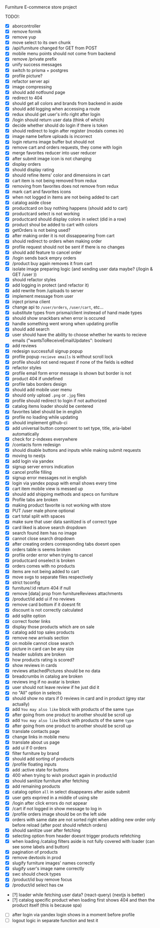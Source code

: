 Furniture E-commerce store project

TODO!:

- [x] aborcontroller
- [x] remove formik
- [x] remove yup
- [x] move select to its own chunk
- [x] /api/furniture changed for GET from POST
- [x] mobile menu points should not come from backend
- [x] remove /private prefix
- [x] unify success messages
- [x] switch to prisma + postgres
- [x] profile picture?
- [x] refactor server api
- [x] image compressing
- [x] should add notfound page
- [x] redirect to 404
- [x] should get all colors and brands from backend in aside
- [x] should add logging when accessing a route
- [x] redux should get user's info right after login
- [x] /login should return user data (think of which)
- [x] decide whether should do login if there is token
- [x] should redirect to login after register (modals comes in)
- [x] image name before uploads is incorrect
- [x] login returns image buffer but should not
- [x] remove cart and orders requests, they come with login
- [x] merge favorites reducer into user reducer
- [x] after submit image icon is not changing
- [x] display orders
- [x] should display rating
- [x] should refine items' color and dimensions in cart
- [x] cart item is not being removed from redux
- [x] removing from favorites does not remove from redux
- [x] mark cart and favorites icons
- [x] when not logged in items are not being added to cart
- [x] catalog aside close
- [x] productcard on buy nothing happens (should add to cart)
- [x] productcard select is not working
- [x] productcard should display colors in select (did in a row)
- [x] product shoul be added to cart with colors
- [x] getOrders is not being used?
- [x] after making order it is not dissappearing from cart
- [x] should redirect to orders when making order
- [x] profile request should not be sent if there is no changes
- [x] should add feature to cancel order
- [x] /login sends back empry orders
- [x] /product buy again removes it from cart
- [x] isolate image preparing logic (and sending user data maybe? (/login & GET /user ))
- [x] should refactor styles
- [x] add logging in protect (and refactor it)
- [x] add rewrite from /uploads to server
- [x] implement message from user
- [x] inject prisma client
- [x] change api to `/user/orders`, `/user/cart`, etc...
- [x] substitute types from prisma/client insteead of hand made types
- [x] should show snackbars when error is occured
- [x] handle something went wrong when updating profile
- [x] should add search
- [x] user should have the ability to choose whether he wants to recieve emails ("wantsToReceiveEmailUpdates": boolean)
- [x] add reviews
- [x] redesign successfull signup popup
- [x] profile popup `recieve emails` is without scroll lock
- [x] profile should not send request if none of the fields is edited
- [x] refactor styles
- [x] profile email form error message is shown but border is not
- [x] product 404 if undefined
- [x] profile tabs borders design
- [x] should add mobile user menu
- [x] should only upload `.png` or `.jpg` files
- [x] profile should redirect to login if not authorized
- [x] catalog items loader should be centered
- [x] favorites label should be in english
- [x] profile no loading while updating
- [x] should implement github-ci
- [x] add universal button component to set type, title, aria-label automatically
- [x] check for z-indexes everywhere
- [x] /contacts form redesign
- [x] should disable buttons and inputs while making submit requests
- [x] moving to nestjs
- [x] add login via yandex
- [x] signup server errors indication
- [x] cancel profile filling
- [x] signup error messages not in english
- [x] login via yandex popup with email shows every time
- [x] cart item mobile view is messed up
- [x] should add shipping methods and specs on furniture
- [x] Profile tabs are broken
- [x] making product favorite is not working with store
- [x] PUT /user male phone optional
- [x] cart total split with spaces
- [x] make sure that user data sanitized is of correct type
- [x] card liked is above search dropdown
- [x] search found item has no image
- [x] cannot close search dropdown
- [x] after creating orders corresponding tabs doesnt open
- [x] orders table is seems broken
- [x] profile order error when trying to cancel
- [x] productcard onselect is broken
- [x] orders comes with no products
- [x] items are not being added to cart
- [x] move svgs to separate files respectively
- [x] strict tsconfig
- [x] furniture/:id return 404 if null
- [x] remove [data] prop from furnitureReviews attachments
- [x] /product/id add ui if no reviews
- [x] remove card bottom if it doesnt fit
- [x] discount is not correctly calculated
- [x] add sqlite option
- [x] correct footer links
- [x] display those products which are on sale
- [x] catalog add top sales products
- [x] remove new arrivals section
- [x] on mobile cannot close search
- [x] picture in card can be any size
- [x] header sublists are broken
- [x] how products rating is scored?
- [x] show reviews in cards
- [x] reviews attachedPictures should be no data
- [x] breadcrumbs in catalog are broken
- [x] reviews img if no avatar is broken
- [x] user should not leave review if he just did it
- [x] no "All" option in selects
- [x] should show no stars if 0 reviews in card and in product (grey star actually)
- [x] add `You may also like` block with products of the same `type`
- [x] after going from one product to another should be scroll up
- [x] add `You may also like` block with products of the same `type`
- [x] after going from one product to another should be scroll up
- [x] translate contacts page
- [x] change links in mobile menu
- [x] translate about us page
- [x] add ui if 0 orders
- [x] filter furniture by brand
- [x] should add sorting of products
- [x] /profile floating inputs
- [x] add :active state for buttons
- [x] 400 when trying to wish product again in product/id
- [x] should sanitize furniture after fetching
- [x] add remaining products
- [x] catalog option `all` in select disappeares after aside submit
- [x] user gets exprired in a middle of using site
- [x] /login after click errors do not appear
- [x] /cart if not logged in show message to log in
- [x] /profile orders image should be on the left side
- [x] orders with same date are not sorted right when adding new order only before reload (after post should refetch orders)
- [x] should sanitize user after fetching
- [x] selecting option from header doesnt trigger products refetching
- [x] when loading /catalog filters aside is not fully covered with loader (can see some labels and button)
- [x] pagination of products
- [x] remove devtools in prod
- [x] slugify furniture images' names correctly
- [x] slugify user's image name correctly
- [x] swc should check types
- [x] /product/id buy remove focus
- [x] /product/id select has см

- [?] loader while fetching user data? (react-query) (nextjs is better)
- [?] catalog specific product when loading first shows 404 and then the product itself (this is because spa)
- [ ] after login via yandex login shows in a moment before profile
- [ ] logout logic in separate function and test it
